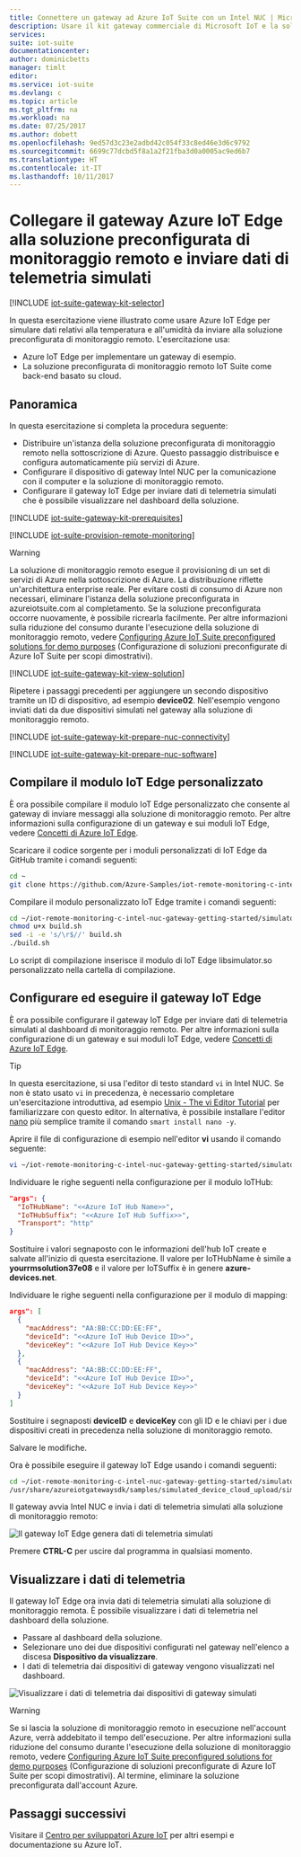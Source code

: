 ```yaml
---
title: Connettere un gateway ad Azure IoT Suite con un Intel NUC | Microsoft Docs
description: Usare il kit gateway commerciale di Microsoft IoT e la soluzione di monitoraggio remoto preconfigurato. Usare il gateway Azure IoT Edge per connettersi alla soluzione di monitoraggio remoto, inviare dati di telemetria simulati al cloud e rispondere ai metodi richiamati dal dashboard della soluzione.
services: 
suite: iot-suite
documentationcenter: 
author: dominicbetts
manager: timlt
editor: 
ms.service: iot-suite
ms.devlang: c
ms.topic: article
ms.tgt_pltfrm: na
ms.workload: na
ms.date: 07/25/2017
ms.author: dobett
ms.openlocfilehash: 9ed57d3c23e2adbd42c054f33c8ed46e3d6c9792
ms.sourcegitcommit: 6699c77dcbd5f8a1a2f21fba3d0a0005ac9ed6b7
ms.translationtype: HT
ms.contentlocale: it-IT
ms.lasthandoff: 10/11/2017
---
```

# <a name="connect-your-azure-iot-edge-gateway-to-the-remote-monitoring-preconfigured-solution-and-send-simulated-telemetry"></a>Collegare il gateway Azure IoT Edge alla soluzione preconfigurata di monitoraggio remoto e inviare dati di telemetria simulati

[!INCLUDE [iot-suite-gateway-kit-selector](../../includes/iot-suite-gateway-kit-selector.md)]

In questa esercitazione viene illustrato come usare Azure IoT Edge per simulare dati relativi alla temperatura e all'umidità da inviare alla soluzione preconfigurata di monitoraggio remoto. L'esercitazione usa:

- Azure IoT Edge per implementare un gateway di esempio.
- La soluzione preconfigurata di monitoraggio remoto IoT Suite come back-end basato su cloud.

## <a name="overview"></a>Panoramica

In questa esercitazione si completa la procedura seguente:

- Distribuire un'istanza della soluzione preconfigurata di monitoraggio remoto nella sottoscrizione di Azure. Questo passaggio distribuisce e configura automaticamente più servizi di Azure.
- Configurare il dispositivo di gateway Intel NUC per la comunicazione con il computer e la soluzione di monitoraggio remoto.
- Configurare il gateway IoT Edge per inviare dati di telemetria simulati che è possibile visualizzare nel dashboard della soluzione.

[!INCLUDE [iot-suite-gateway-kit-prerequisites](../../includes/iot-suite-gateway-kit-prerequisites.md)]

[!INCLUDE [iot-suite-provision-remote-monitoring](../../includes/iot-suite-provision-remote-monitoring.md)]

> [!WARNING]
> La soluzione di monitoraggio remoto esegue il provisioning di un set di servizi di Azure nella sottoscrizione di Azure. La distribuzione riflette un'architettura enterprise reale. Per evitare costi di consumo di Azure non necessari, eliminare l'istanza della soluzione preconfigurata in azureiotsuite.com al completamento. Se la soluzione preconfigurata occorre nuovamente, è possibile ricrearla facilmente. Per altre informazioni sulla riduzione del consumo durante l'esecuzione della soluzione di monitoraggio remoto, vedere [Configuring Azure IoT Suite preconfigured solutions for demo purposes][lnk-demo-config] (Configurazione di soluzioni preconfigurate di Azure IoT Suite per scopi dimostrativi).

[!INCLUDE [iot-suite-gateway-kit-view-solution](../../includes/iot-suite-gateway-kit-view-solution.md)]

Ripetere i passaggi precedenti per aggiungere un secondo dispositivo tramite un ID di dispositivo, ad esempio **device02**. Nell'esempio vengono inviati dati da due dispositivi simulati nel gateway alla soluzione di monitoraggio remoto.

[!INCLUDE [iot-suite-gateway-kit-prepare-nuc-connectivity](../../includes/iot-suite-gateway-kit-prepare-nuc-connectivity.md)]

[!INCLUDE [iot-suite-gateway-kit-prepare-nuc-software](../../includes/iot-suite-gateway-kit-prepare-nuc-software.md)]

## <a name="build-the-custom-iot-edge-module"></a>Compilare il modulo IoT Edge personalizzato

È ora possibile compilare il modulo IoT Edge personalizzato che consente al gateway di inviare messaggi alla soluzione di monitoraggio remoto. Per altre informazioni sulla configurazione di un gateway e sui moduli IoT Edge, vedere [Concetti di Azure IoT Edge][lnk-gateway-concepts].

Scaricare il codice sorgente per i moduli personalizzati di IoT Edge da GitHub tramite i comandi seguenti:

```bash
cd ~
git clone https://github.com/Azure-Samples/iot-remote-monitoring-c-intel-nuc-gateway-getting-started.git
```

Compilare il modulo personalizzato IoT Edge tramite i comandi seguenti:

```bash
cd ~/iot-remote-monitoring-c-intel-nuc-gateway-getting-started/simulator
chmod u+x build.sh
sed -i -e 's/\r$//' build.sh
./build.sh
```

Lo script di compilazione inserisce il modulo di IoT Edge libsimulator.so personalizzato nella cartella di compilazione.

## <a name="configure-and-run-the-iot-edge-gateway"></a>Configurare ed eseguire il gateway IoT Edge

È ora possibile configurare il gateway IoT Edge per inviare dati di telemetria simulati al dashboard di monitoraggio remoto. Per altre informazioni sulla configurazione di un gateway e sui moduli IoT Edge, vedere [Concetti di Azure IoT Edge][lnk-gateway-concepts].

> [!TIP]
> In questa esercitazione, si usa l'editor di testo standard `vi` in Intel NUC. Se non è stato usato `vi` in precedenza, è necessario completare un'esercitazione introduttiva, ad esempio [Unix - The vi Editor Tutorial][lnk-vi-tutorial] per familiarizzare con questo editor. In alternativa, è possibile installare l'editor [nano](https://www.nano-editor.org/) più semplice tramite il comando `smart install nano -y`.

Aprire il file di configurazione di esempio nell'editor **vi** usando il comando seguente:

```bash
vi ~/iot-remote-monitoring-c-intel-nuc-gateway-getting-started/simulator/remote_monitoring.json
```

Individuare le righe seguenti nella configurazione per il modulo IoTHub:

```json
"args": {
  "IoTHubName": "<<Azure IoT Hub Name>>",
  "IoTHubSuffix": "<<Azure IoT Hub Suffix>>",
  "Transport": "http"
}
```

Sostituire i valori segnaposto con le informazioni dell'hub IoT create e salvate all'inizio di questa esercitazione. Il valore per IoTHubName è simile a **yourrmsolution37e08** e il valore per IoTSuffix è in genere **azure-devices.net**.

Individuare le righe seguenti nella configurazione per il modulo di mapping:

```json
args": [
  {
    "macAddress": "AA:BB:CC:DD:EE:FF",
    "deviceId": "<<Azure IoT Hub Device ID>>",
    "deviceKey": "<<Azure IoT Hub Device Key>>"
  },
  {
    "macAddress": "AA:BB:CC:DD:EE:FF",
    "deviceId": "<<Azure IoT Hub Device ID>>",
    "deviceKey": "<<Azure IoT Hub Device Key>>"
  }
]
```

Sostituire i segnaposti **deviceID** e **deviceKey** con gli ID e le chiavi per i due dispositivi creati in precedenza nella soluzione di monitoraggio remoto.

Salvare le modifiche.

Ora è possibile eseguire il gateway IoT Edge usando i comandi seguenti:

```bash
cd ~/iot-remote-monitoring-c-intel-nuc-gateway-getting-started/simulator
/usr/share/azureiotgatewaysdk/samples/simulated_device_cloud_upload/simulated_device_cloud_upload remote_monitoring.json
```

Il gateway avvia Intel NUC e invia i dati di telemetria simulati alla soluzione di monitoraggio remoto:

![Il gateway IoT Edge genera dati di telemetria simulati][img-simulated telemetry]

Premere **CTRL-C** per uscire dal programma in qualsiasi momento.

## <a name="view-the-telemetry"></a>Visualizzare i dati di telemetria

Il gateway IoT Edge ora invia dati di telemetria simulati alla soluzione di monitoraggio remota. È possibile visualizzare i dati di telemetria nel dashboard della soluzione.

- Passare al dashboard della soluzione.
- Selezionare uno dei due dispositivi configurati nel gateway nell'elenco a discesa **Dispositivo da visualizzare**.
- I dati di telemetria dai dispositivi di gateway vengono visualizzati nel dashboard.

![Visualizzare i dati di telemetria dai dispositivi di gateway simulati][img-telemetry-display]

> [!WARNING]
> Se si lascia la soluzione di monitoraggio remoto in esecuzione nell'account Azure, verrà addebitato il tempo dell'esecuzione. Per altre informazioni sulla riduzione del consumo durante l'esecuzione della soluzione di monitoraggio remoto, vedere [Configuring Azure IoT Suite preconfigured solutions for demo purposes][lnk-demo-config] (Configurazione di soluzioni preconfigurate di Azure IoT Suite per scopi dimostrativi). Al termine, eliminare la soluzione preconfigurata dall'account Azure.

## <a name="next-steps"></a>Passaggi successivi

Visitare il [Centro per sviluppatori Azure IoT](https://azure.microsoft.com/develop/iot/) per altri esempi e documentazione su Azure IoT.

[img-simulated telemetry]: ./media/iot-suite-gateway-kit-get-started-simulator/appoutput.png

[img-telemetry-display]: ./media/iot-suite-gateway-kit-get-started-simulator/telemetry.png

[lnk-demo-config]: https://github.com/Azure/azure-iot-remote-monitoring/blob/master/Docs/configure-preconfigured-demo.md

[lnk-vi-tutorial]: http://www.tutorialspoint.com/unix/unix-vi-editor.htm
[lnk-gateway-concepts]: https://docs.microsoft.com/azure/iot-hub/iot-hub-linux-iot-edge-get-started